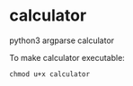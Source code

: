 # calculator
python3 argparse calculator

To make calculator executable: 
```
chmod u+x calculator
```
